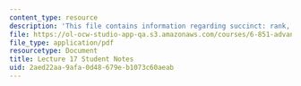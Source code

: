 ```yaml
---
content_type: resource
description: 'This file contains information regarding succinct: rank, select, tries.'
file: https://ol-ocw-studio-app-qa.s3.amazonaws.com/courses/6-851-advanced-data-structures-spring-2012/2aed22aa9afa0d48679eb1073c60aeab_MIT6_851S12_L17.pdf
file_type: application/pdf
resourcetype: Document
title: Lecture 17 Student Notes
uid: 2aed22aa-9afa-0d48-679e-b1073c60aeab
---
```

